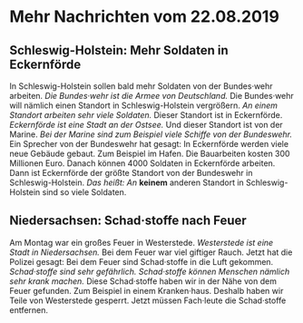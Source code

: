 # Mehr Nachrichten vom 22.08.2019


## Schleswig-Holstein: Mehr Soldaten in Eckernförde
In Schleswig-Holstein sollen bald mehr Soldaten von der Bundes·wehr arbeiten. 
*Die Bundes·wehr ist die Armee von Deutschland.* Die Bundes·wehr will nämlich einen Standort in Schleswig-Holstein vergrößern. 
*An einem Standort arbeiten sehr viele Soldaten.* Dieser Standort ist in Eckernförde. 
*Eckernförde ist eine Stadt an der Ostsee.* Und dieser Standort ist von der Marine. 
*Bei der Marine sind zum Beispiel viele Schiffe von der Bundeswehr.* Ein Sprecher von der Bundeswehr hat gesagt: In Eckernförde werden viele neue Gebäude gebaut. Zum Beispiel im Hafen. Die Bauarbeiten kosten 300 Millionen Euro. Danach können 4000 Soldaten in Eckernförde arbeiten. Dann ist Eckernförde der größte Standort von der Bundeswehr in Schleswig-Holstein. *Das heißt:* 
*An* **keinem** anderen Standort in Schleswig-Holstein sind so viele Soldaten. 

## Niedersachsen: Schad·stoffe nach Feuer
Am Montag war ein großes Feuer in Westerstede. 
*Westerstede ist eine Stadt in Niedersachsen.* Bei dem Feuer war viel giftiger Rauch. Jetzt hat die Polizei gesagt: Bei dem Feuer sind Schad·stoffe in die Luft gekommen. 
*Schad·stoffe sind sehr gefährlich.* 
*Schad·stoffe können Menschen nämlich sehr krank machen.* Diese Schad·stoffe haben wir in der Nähe von dem Feuer gefunden. Zum Beispiel in einem Kranken·haus. Deshalb haben wir Teile von Westerstede gesperrt. Jetzt müssen Fach·leute die Schad·stoffe entfernen. 
